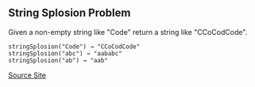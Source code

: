 ## String Splosion Problem

Given a non-empty string like "Code" return a string like "CCoCodCode".

	stringSplosion("Code") → "CCoCodCode"
	stringSplosion("abc") → "aababc"
	stringSplosion("ab") → "aab"

[Source Site](http://codingbat.com/prob/p117334)
